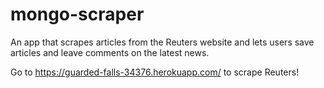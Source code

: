 # mongo-scraper

An app that scrapes articles from the Reuters website and lets users save articles and leave comments on the latest news.

Go to https://guarded-falls-34376.herokuapp.com/ to scrape Reuters!